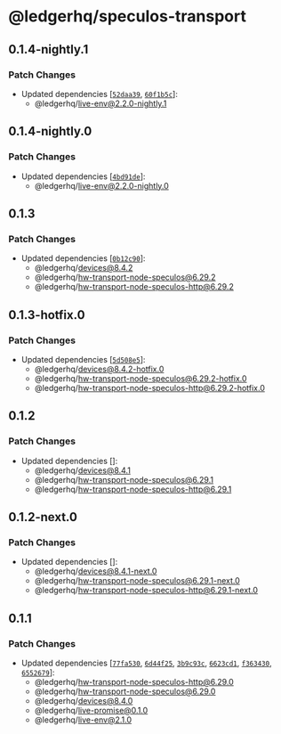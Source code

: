 # @ledgerhq/speculos-transport

## 0.1.4-nightly.1

### Patch Changes

- Updated dependencies [[`52daa39`](https://github.com/LedgerHQ/ledger-live/commit/52daa3998709ac3538afd447fe771faa3e3441be), [`60f1b5c`](https://github.com/LedgerHQ/ledger-live/commit/60f1b5c6cab125f5281468bb3e36f1abfae2d70c)]:
  - @ledgerhq/live-env@2.2.0-nightly.1

## 0.1.4-nightly.0

### Patch Changes

- Updated dependencies [[`4bd91de`](https://github.com/LedgerHQ/ledger-live/commit/4bd91de13442d12acce3ee83d5f2fd5f087570cf)]:
  - @ledgerhq/live-env@2.2.0-nightly.0

## 0.1.3

### Patch Changes

- Updated dependencies [[`0b12c90`](https://github.com/LedgerHQ/ledger-live/commit/0b12c9040d6ee0a326b1d5effd261ddee2db452f)]:
  - @ledgerhq/devices@8.4.2
  - @ledgerhq/hw-transport-node-speculos@6.29.2
  - @ledgerhq/hw-transport-node-speculos-http@6.29.2

## 0.1.3-hotfix.0

### Patch Changes

- Updated dependencies [[`5d508e5`](https://github.com/LedgerHQ/ledger-live/commit/5d508e5cfd296e458746adf176dd292aa884f7ea)]:
  - @ledgerhq/devices@8.4.2-hotfix.0
  - @ledgerhq/hw-transport-node-speculos@6.29.2-hotfix.0
  - @ledgerhq/hw-transport-node-speculos-http@6.29.2-hotfix.0

## 0.1.2

### Patch Changes

- Updated dependencies []:
  - @ledgerhq/devices@8.4.1
  - @ledgerhq/hw-transport-node-speculos@6.29.1
  - @ledgerhq/hw-transport-node-speculos-http@6.29.1

## 0.1.2-next.0

### Patch Changes

- Updated dependencies []:
  - @ledgerhq/devices@8.4.1-next.0
  - @ledgerhq/hw-transport-node-speculos@6.29.1-next.0
  - @ledgerhq/hw-transport-node-speculos-http@6.29.1-next.0

## 0.1.1

### Patch Changes

- Updated dependencies [[`77fa530`](https://github.com/LedgerHQ/ledger-live/commit/77fa530c8626df94fa7f9c0a8b3a99f2efa7cb11), [`6d44f25`](https://github.com/LedgerHQ/ledger-live/commit/6d44f255c5b2f453c61d0b754807db1f76d7174e), [`3b9c93c`](https://github.com/LedgerHQ/ledger-live/commit/3b9c93c0de8ceff2af96a6ee8e42b8d9c2ab7af0), [`6623cd1`](https://github.com/LedgerHQ/ledger-live/commit/6623cd13102bd8340bd7d4dfdd469934527985c3), [`f363430`](https://github.com/LedgerHQ/ledger-live/commit/f363430fe1a261f8adb79d3bf30e457cba839783), [`6552679`](https://github.com/LedgerHQ/ledger-live/commit/65526794bb4d1fbc7e286c0e1c0b6d021413fc8c)]:
  - @ledgerhq/hw-transport-node-speculos-http@6.29.0
  - @ledgerhq/hw-transport-node-speculos@6.29.0
  - @ledgerhq/devices@8.4.0
  - @ledgerhq/live-promise@0.1.0
  - @ledgerhq/live-env@2.1.0
